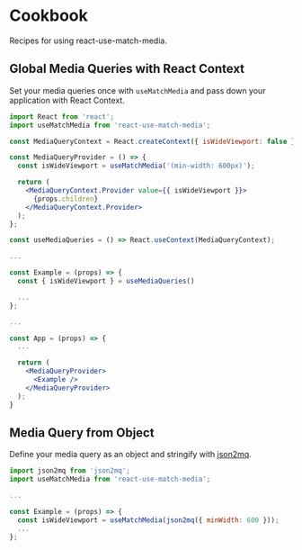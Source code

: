 # Cookbook

Recipes for using react-use-match-media.

## Global Media Queries with React Context

Set your media queries once with `useMatchMedia` and pass down your application 
with React Context.

```jsx
import React from 'react';
import useMatchMedia from 'react-use-match-media';

const MediaQueryContext = React.createContext({ isWideViewport: false });

const MediaQueryProvider = () => {
  const isWideViewport = useMatchMedia('(min-width: 600px)');

  return (
    <MediaQueryContext.Provider value={{ isWideViewport }}>
      {props.children}
    </MediaQueryContext.Provider>
  );
};

const useMediaQueries = () => React.useContext(MediaQueryContext);

...

const Example = (props) => {
  const { isWideViewport } = useMediaQueries()

  ...
};

...

const App = (props) => {
  ...

  return (
    <MediaQueryProvider>
      <Example />
    </MediaQueryProvider>
  );
}

```

## Media Query from Object

Define your media query as an object and stringify with [json2mq](https://www.npmjs.com/package/json2mq).

```jsx
import json2mq from 'json2mq';
import useMatchMedia from 'react-use-match-media';

...

const Example = (props) => {
  const isWideViewport = useMatchMedia(json2mq({ minWidth: 600 }));
  ...
};
```
